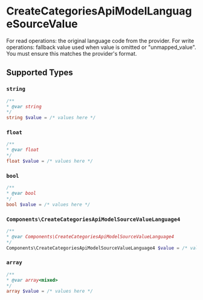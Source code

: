# CreateCategoriesApiModelLanguageSourceValue

For read operations: the original language code from the provider. For write operations: fallback value used when value is omitted or "unmapped_value". You must ensure this matches the provider's format.


## Supported Types

### `string`

```php
/**
* @var string
*/
string $value = /* values here */
```

### `float`

```php
/**
* @var float
*/
float $value = /* values here */
```

### `bool`

```php
/**
* @var bool
*/
bool $value = /* values here */
```

### `Components\CreateCategoriesApiModelSourceValueLanguage4`

```php
/**
* @var Components\CreateCategoriesApiModelSourceValueLanguage4
*/
Components\CreateCategoriesApiModelSourceValueLanguage4 $value = /* values here */
```

### `array`

```php
/**
* @var array<mixed>
*/
array $value = /* values here */
```

